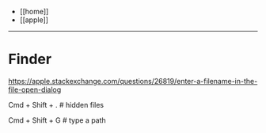 - [[home]]
- [[apple]]
---
# Finder
https://apple.stackexchange.com/questions/26819/enter-a-filename-in-the-file-open-dialog

Cmd + Shift + . # hidden files

Cmd + Shift + G # type a path
